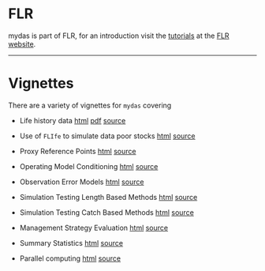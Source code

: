 # FLR

mydas is part of FLR, for an introduction visit the [tutorials](http://www.flr-project.org/#tutorials) at the [FLR website](http://flr-project.org).

---------------


# Vignettes

There are a variety of vignettes for `mydas` covering


- Life history data [html](https://drive.google.com/open?id=1WfthxhdBgZfPg_lrUkpKzwRQHe61RBgK/mydas-data.html) [pdf](https://drive.google.com/open?id=1WfthxhdBgZfPg_lrUkpKzwRQHe61RBgK/mydas-data.pdf) [source]()

- Use of `FLIfe` to simulate data poor stocks [html](http://www.flr-project.org/doc/Using_information_on_life_history_relationships.html) [source](https://github.com/flr/doc/blob/master/Life_history_relationships.Rmd)

- Proxy Reference Points [html](https://drive.google.com/open?id=1WfthxhdBgZfPg_lrUkpKzwRQHe61RBgK/mydas_proxies.html) [source](mydas_proxies.Rmd)

- Operating Model Conditioning [html](https://drive.google.com/open?id=1WfthxhdBgZfPg_lrUkpKzwRQHe61RBgK/mydas-.html) [source](mydas_conditioning.Rmd)

- Observation Error Models  [html](https://drive.google.com/open?id=1WfthxhdBgZfPg_lrUkpKzwRQHe61RBgK/mydas_oem.html)  [source](mydas_oem.Rmd)

- Simulation Testing Length Based Methods [html](https://drive.google.com/open?id=1WfthxhdBgZfPg_lrUkpKzwRQHe61RBgK/mydas-.html) [source](mydas_lbspr.Rmd)

- Simulation Testing Catch Based Methods [html](https://drive.google.com/open?id=1WfthxhdBgZfPg_lrUkpKzwRQHe61RBgK/mydas-.html) [source](mydas_sra.Rmd)

- Management Strategy Evaluation [html](https://drive.google.com/open?id=1WfthxhdBgZfPg_lrUkpKzwRQHe61RBgK/mydas-.html) [source](mydas_mse.Rmd)

- Summary Statistics  [html](https://drive.google.com/open?id=1WfthxhdBgZfPg_lrUkpKzwRQHe61RBgK/mydas_performance.html) [source](mydas_performance.Rmd)

- Parallel computing  [html](https://drive.google.com/open?id=1WfthxhdBgZfPg_lrUkpKzwRQHe61RBgK/mydas_parallel.html)  [source](mydas_parallel.Rmd)
